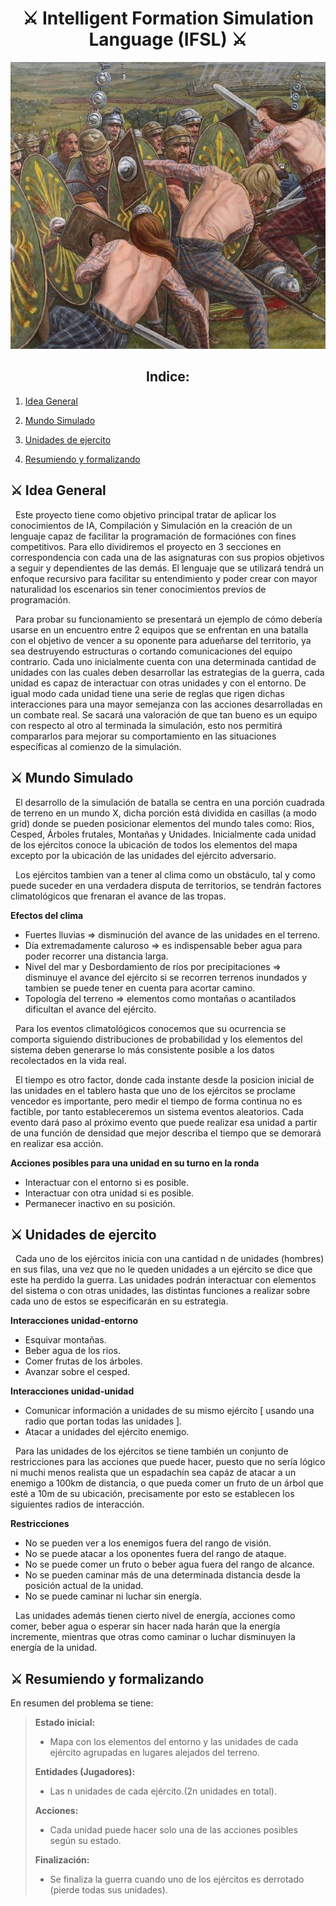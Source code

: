 <link rel="stylesheet" href="custome/style.css">
<center>

# ⚔ Intelligent Formation Simulation Language (IFSL) ⚔

![](custome/RomanosvsCeltas.jpg)

## Indice:

</center>

1. [Idea General](#div-classheader1-idea-generaldiv)

2. [Mundo Simulado](#div-classheader1⚔-mundo-simuladodiv)

3. [Unidades de ejercito](#div-classheader1⚔-unidades-de-ejercitodiv)

4. [Resumiendo y formalizando](#div-classheader1⚔-resumiendo-y-formalizandodiv)

## <div class="header1">⚔ Idea General</div>

<div class="text1">

&nbsp; Este proyecto tiene como objetivo principal tratar de aplicar los conocimientos de IA, Compilación y Simulación en la creación de un lenguaje capaz de facilitar la programación de formaciónes con fines competitivos. Para ello dividiremos el proyecto en 3 secciones en correspondencia con cada una de las asignaturas con sus propios objetivos a seguir y dependientes de las demás. El lenguaje que se utilizará tendrá un enfoque recursivo para facilitar su entendimiento y poder crear con mayor naturalidad los escenarios sin tener conocimientos previos de programación.

&nbsp; Para probar su funcionamiento se presentará un ejemplo de cómo debería usarse en un encuentro entre 2 equipos que se enfrentan en una batalla con el objetivo de vencer a su oponente para adueñarse del territorio, ya sea destruyendo estructuras o cortando comunicaciones del equipo contrario. Cada uno inicialmente cuenta con una determinada cantidad de unidades con las cuales deben desarrollar las estrategias de la guerra, cada unidad es capaz de interactuar con otras unidades y con el entorno. De igual modo cada unidad tiene una serie de reglas que rigen dichas interacciones para una mayor semejanza con las acciones desarrolladas en un combate real. Se sacará una valoración de que tan bueno es un equipo con respecto al otro al terminada la simulación, esto nos permitirá compararlos para mejorar su comportamiento en las situaciones específicas al comienzo de la simulación.

</div>

## <div class="header1">⚔ Mundo Simulado</div>

<div class="text1">
  
&nbsp; El desarrollo de la simulación de batalla se centra en una porción cuadrada de terreno en un mundo X, dicha porción está dividida en casillas (a modo grid) donde se pueden posicionar elementos del mundo tales como: Rios, Cesped, Árboles frutales, Montañas y Unidades. Inicialmente cada unidad de los ejércitos conoce la ubicación de todos los elementos del mapa excepto por la ubicación de las unidades del ejército adversario.

&nbsp; Los ejércitos tambien van a tener al clima como un obstáculo, tal y como puede suceder en una verdadera disputa de territorios, se tendrán factores climatológicos que frenaran el avance de las tropas.

**Efectos del clima**

- Fuertes lluvias => disminución del avance de las unidades en el terreno.
- Día extremadamente caluroso => es indispensable beber agua para poder recorrer una distancia larga.
- Nivel del mar y Desbordamiento de ríos por precipitaciones => disminuye el avance del ejército si se recorren terrenos inundados y tambien se puede tener en cuenta para acortar camino.
- Topología del terreno => elementos como montañas o acantilados dificultan el avance del ejército.

&nbsp; Para los eventos climatológicos conocemos que su ocurrencia se comporta siguiendo distribuciones de probabilidad y los elementos del sistema deben generarse lo más consistente posible a los datos recolectados en la vida real.

&nbsp; El tiempo es otro factor, donde cada instante desde la posicion inicial de las unidades en el tablero hasta que uno de los ejércitos se proclame vencedor es importante, pero medir el tiempo de forma continua no es factible, por tanto estableceremos un sistema eventos aleatorios. Cada evento dará paso al próximo evento que puede realizar esa unidad a partir de una función de densidad que mejor describa el tiempo que se demorará en realizar esa acción.

**Acciones posibles para una unidad en su turno en la ronda**

- Interactuar con el entorno si es posible.
- Interactuar con otra unidad si es posible.
- Permanecer inactivo en su posición.

</div>

## <div class="header1">⚔ Unidades de ejercito</div>

<div class="text1">

&nbsp; Cada uno de los ejércitos inicia con una cantidad n de unidades (hombres) en sus filas, una vez que no le queden unidades a un ejército se dice que este ha perdido la guerra. Las unidades podrán interactuar con elementos del sistema o con otras unidades, las distintas funciones a realizar sobre cada uno de estos se especificarán en su estrategia.

**Interacciones unidad-entorno**

- Esquivar montañas.
- Beber agua de los rios.
- Comer frutas de los árboles.
- Avanzar sobre el cesped.

**Interacciones unidad-unidad**

- Comunicar información a unidades de su mismo ejército [ usando una radio que portan todas las unidades ].
- Atacar a unidades del ejército enemigo.

&nbsp; Para las unidades de los ejércitos se tiene también un conjunto de restricciones para las acciones que puede hacer, puesto que no sería lógico ni muchi menos realista que un espadachín sea capáz de atacar a un enemigo a 100km de distancia, o que pueda comer un fruto de un árbol que esté a 10m de su ubicación, precisamente por esto se establecen los siguientes radios de interacción.

**Restricciones**

- No se pueden ver a los enemigos fuera del rango de visión.
- No se puede atacar a los oponentes fuera del rango de ataque.
- No se puede comer un fruto o beber agua fuera del rango de alcance.
- No se pueden caminar más de una determinada distancia desde la posición actual de la unidad.
- No se puede caminar ni luchar sin energía.

&nbsp; Las unidades además tienen cierto nivel de energía, acciones como comer, beber agua o esperar sin hacer nada harán que la energía incremente, mientras que otras como caminar o luchar disminuyen la energía de la unidad.

</div>

## <div class="header1">⚔ Resumiendo y formalizando</div>

<div class="text1">

En resumen del problema se tiene:

> **Estado inicial:**
>
>- Mapa con los elementos del entorno y las unidades de cada ejército agrupadas en lugares alejados del terreno.
>
> **Entidades (Jugadores):**
>
>- Las n unidades de cada ejército.(2n unidades en total).
>
>**Acciones:**
>
>- Cada unidad puede hacer solo una de las acciones posibles según su estado.
>
>**Finalización:**
>
>- Se finaliza la guerra cuando uno de los ejércitos es derrotado (pierde todas sus unidades).

</div>